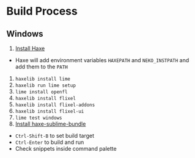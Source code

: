 # Build Process
## Windows
1. [Install Haxe](http://haxe.org/download)
 * Haxe will add environment variables `HAXEPATH` and `NEKO_INSTPATH` and add them to the `PATH`
1. `haxelib install lime`
1. `haxelib run lime setup`
1. `lime install openfl`
1. `haxelib install flixel`
1. `haxelib install flixel-addons`
1. `haxelib install flixel-ui`
1. `lime test windows`
1. [Install haxe-sublime-bundle](https://github.com/clemos/haxe-sublime-bundle)
 * `Ctrl-Shift-B` to set build target
 * `Ctrl-Enter` to build and run
 * Check snippets inside command palette
